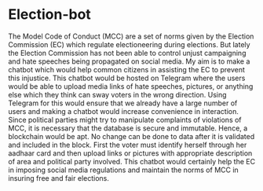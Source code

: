 # Election-bot
The Model Code of Conduct (MCC) are a set of norms given by the Election Commission (EC) which regulate electioneering during elections. But lately the Election Commission has not been able to control unjust campaigning and hate speeches being propagated on social media.
My aim is to make a chatbot which would help common citizens in assisting the EC to prevent this injustice. This chatbot would be hosted on Telegram where the users would be able to upload media links of hate speeches, pictures, or anything else which they think can sway voters in the wrong direction. Using Telegram for this would ensure that we already have a large number of users and making a chatbot would increase convenience in interaction.
Since political parties might try to manipulate complaints of violations of MCC, it is necessary that the database is secure and immutable. Hence, a blockchain would be apt. No change can be done to data after it is validated and included in the block.
First the voter must identify herself through her aadhaar card and then upload links or pictures with appropriate description of area and political party involved. This chatbot would certainly help the EC in imposing social media regulations and maintain the norms of MCC in insuring free and fair elections.
